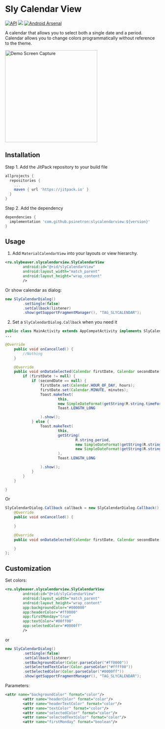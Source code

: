 # Sly Calendar View

[![API](https://img.shields.io/badge/API-16%2B-brightgreen.svg?style=flat)](https://android-arsenal.com/api?level=16)
[![](https://jitpack.io/v/psinetron/slycalendarview.svg)](https://jitpack.io/#psinetron/slycalendarview)
[![Android Arsenal](https://img.shields.io/badge/Android%20Arsenal-SlyCalendarView-brightgreen.svg?style=flat)](https://android-arsenal.com/details/1/7354)


A calendar that allows you to select both a single date and a period.
Calendar allows you to change colors programmatically without reference to the theme.

<img src="/images/sample.png" alt="Demo Screen Capture" width="300px" />

## Installation

Step 1. Add the JitPack repository to your build file

```groovy
allprojects {
  repositories {
    ...
    maven { url 'https://jitpack.io' }
  }
}
```

Step 2. Add the dependency

```groovy
dependencies {
  implementation 'com.github.psinetron:slycalendarview:${version}'
}
```


## Usage

1. Add `MaterialCalendarView` into your layouts or view hierarchy.

```xml
<ru.slybeaver.slycalendarview.SlyCalendarView
        android:id="@+id/slyCalendarView"
        android:layout_width="match_parent"
        android:layout_height="wrap_content"
        />
```

Or show calendar as dialog:
```java
new SlyCalendarDialog()
        .setSingle(false)
        .setCallback(listener)
        .show(getSupportFragmentManager(), "TAG_SLYCALENDAR");
```

2. Set a `SlyCalendarDialog.Callback` when you need it
```java 
public class MainActivity extends AppCompatActivity implements SlyCalendarDialog.Callback {
...

@Override
    public void onCancelled() {
        //Nothing
    }

    @Override
    public void onDataSelected(Calendar firstDate, Calendar secondDate, int hours, int minutes) {
        if (firstDate != null) {
            if (secondDate == null) {
                firstDate.set(Calendar.HOUR_OF_DAY, hours);
                firstDate.set(Calendar.MINUTE, minutes);
                Toast.makeText(
                        this,
                        new SimpleDateFormat(getString(R.string.timeFormat), Locale.getDefault()).format(firstDate.getTime()),
                        Toast.LENGTH_LONG

                ).show();
            } else {
                Toast.makeText(
                        this,
                        getString(
                                R.string.period,
                                new SimpleDateFormat(getString(R.string.dateFormat), Locale.getDefault()).format(firstDate.getTime()),
                                new SimpleDateFormat(getString(R.string.timeFormat), Locale.getDefault()).format(secondDate.getTime())
                        ),
                        Toast.LENGTH_LONG

                ).show();
            }
        }
    }

}
```

Or 
```java
SlyCalendarDialog.Callback callback = new SlyCalendarDialog.Callback() {
    @Override
    public void onCancelled() {
        
    }

    @Override
    public void onDataSelected(Calendar firstDate, Calendar secondDate, int hours, int minutes) {

    }
};
```

## Customization
Set colors:
```xml
<ru.slybeaver.slycalendarview.SlyCalendarView
        android:id="@+id/slyCalendarView"
        android:layout_width="match_parent"
        android:layout_height="wrap_content"
        app:backgroundColor="#000000"
        app:headerColor="#ff0000"
        app:firstMonday="true"
        app:textColor="#00ff00"
        app:selectedColor="#0000ff"
        />
```
or 
```java
new SlyCalendarDialog()
        .setSingle(false)
        .setCallback(listener)
        .setBackgroundColor(Color.parseColor("#ff0000"))
        .setSelectedTextColor(Color.parseColor("#ffff00"))
        .setSelectedColor(Color.parseColor("#0000ff"))
        .show(getSupportFragmentManager(), "TAG_SLYCALENDAR");
```

Parameters:
```xml
<attr name="backgroundColor" format="color"/>
        <attr name="headerColor" format="color"/>
        <attr name="headerTextColor" format="color"/>
        <attr name="textColor" format="color"/>
        <attr name="selectedColor" format="color"/>
        <attr name="selectedTextColor" format="color"/>
        <attr name="firstMonday" format="boolean"/>
```        
